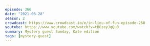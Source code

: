 ```yaml
---
episode: 366
date: "2021-03-28"
season: 2
crowdcast: https://www.crowdcast.io/e/in-lieu-of-fun-episode-258
youtube: https://www.youtube.com/watch?v=tBOzeyJqQu8
summary: Mystery guest Sunday, Kate edition
tags: [mystery-guest]
---
```

